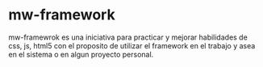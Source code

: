 # mw-framework
mw-framewrok es una iniciativa para practicar y mejorar habilidades de css, js, html5 con el proposito de utilizar el framework en el trabajo y asea en el sistema o en algun proyecto personal.
